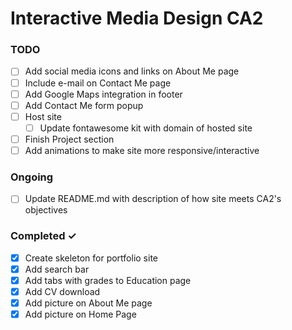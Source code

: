 # Interactive Media Design CA2

### TODO
- [ ] Add social media icons and links on About Me page  
- [ ] Include e-mail on Contact Me page  
- [ ] Add Google Maps integration in footer  
- [ ] Add Contact Me form popup  
- [ ] Host site  
  - [ ] Update fontawesome kit with domain of hosted site  
- [ ] Finish Project section  
- [ ] Add animations to make site more responsive/interactive  

### Ongoing
- [ ] Update README.md with description of how site meets CA2's objectives  

### Completed ✓
- [X] Create skeleton for portfolio site  
- [X] Add search bar  
- [X] Add tabs with grades to Education page  
- [X] Add CV download  
- [X] Add picture on About Me page  
- [X] Add picture on Home Page 